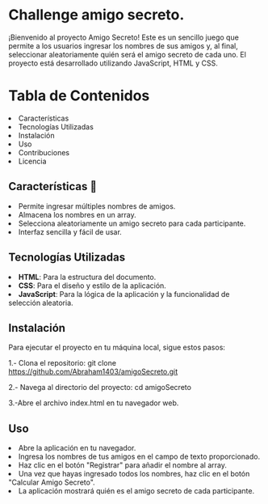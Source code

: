 # Challenge amigo secreto.

¡Bienvenido al proyecto Amigo Secreto! Este es un sencillo juego que permite a los usuarios ingresar los nombres de sus amigos y, al final, seleccionar aleatoriamente quién será el amigo secreto de cada uno. El proyecto está desarrollado utilizando JavaScript, HTML y CSS.

# Tabla de Contenidos
<li>Características</li>
<li>Tecnologías Utilizadas</li>
<li>Instalación</li>
<li>Uso</li>
<li>Contribuciones</li>
<li>Licencia</li>

## Características 🚀
<li>Permite ingresar múltiples nombres de amigos.</li>
<li>Almacena los nombres en un array.</li>
<li>Selecciona aleatoriamente un amigo secreto para cada participante.</li>
<li>Interfaz sencilla y fácil de usar.</li>

## Tecnologías Utilizadas
<li> <strong>HTML</strong>: Para la estructura del documento.</li>
<li><strong>CSS</strong>: Para el diseño y estilo de la aplicación.</li>
<li><strong>JavaScript</strong>: Para la lógica de la aplicación y la funcionalidad de selección aleatoria.</li>

## Instalación

Para ejecutar el proyecto en tu máquina local, sigue estos pasos:

1.- Clona el repositorio:
git clone https://github.com/Abraham1403/amigoSecreto.git

2.- Navega al directorio del proyecto:
cd amigoSecreto

3.-Abre el archivo index.html en tu navegador web.

## Uso
<li>Abre la aplicación en tu navegador.</li>
<li>Ingresa los nombres de tus amigos en el campo de texto proporcionado.</li>
<li>Haz clic en el botón "Registrar" para añadir el nombre al array.</li>
<li>Una vez que hayas ingresado todos los nombres, haz clic en el botón "Calcular Amigo Secreto".</li>
<li>La aplicación mostrará quién es el amigo secreto de cada participante.</li>


